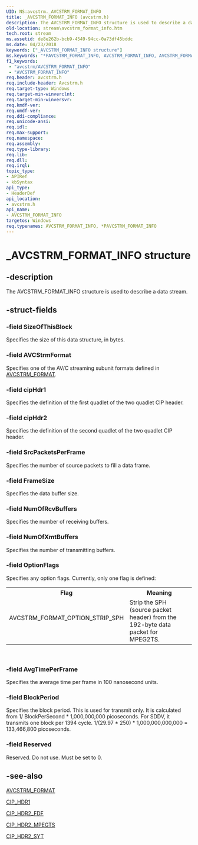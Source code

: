 ```yaml
---
UID: NS:avcstrm._AVCSTRM_FORMAT_INFO
title: _AVCSTRM_FORMAT_INFO (avcstrm.h)
description: The AVCSTRM_FORMAT_INFO structure is used to describe a data stream.
old-location: stream\avcstrm_format_info.htm
tech.root: stream
ms.assetid: de8e262b-bcb9-4549-94cc-0a73df45bddc
ms.date: 04/23/2018
keywords: ["_AVCSTRM_FORMAT_INFO structure"]
ms.keywords: "*PAVCSTRM_FORMAT_INFO, AVCSTRM_FORMAT_INFO, AVCSTRM_FORMAT_INFO structure [Streaming Media Devices], PAVCSTRM_FORMAT_INFO, PAVCSTRM_FORMAT_INFO structure pointer [Streaming Media Devices], _AVCSTRM_FORMAT_INFO, avcsref_e41f0bb0-8407-4338-9a68-46c00116ae92.xml, avcstrm/AVCSTRM_FORMAT_INFO, avcstrm/PAVCSTRM_FORMAT_INFO, stream.avcstrm_format_info"
f1_keywords:
 - "avcstrm/AVCSTRM_FORMAT_INFO"
 - "AVCSTRM_FORMAT_INFO"
req.header: avcstrm.h
req.include-header: Avcstrm.h
req.target-type: Windows
req.target-min-winverclnt: 
req.target-min-winversvr: 
req.kmdf-ver: 
req.umdf-ver: 
req.ddi-compliance: 
req.unicode-ansi: 
req.idl: 
req.max-support: 
req.namespace: 
req.assembly: 
req.type-library: 
req.lib: 
req.dll: 
req.irql: 
topic_type:
- APIRef
- kbSyntax
api_type:
- HeaderDef
api_location:
- avcstrm.h
api_name:
- AVCSTRM_FORMAT_INFO
targetos: Windows
req.typenames: AVCSTRM_FORMAT_INFO, *PAVCSTRM_FORMAT_INFO
---
```


# _AVCSTRM_FORMAT_INFO structure


## -description


The AVCSTRM_FORMAT_INFO structure is used to describe a data stream.


## -struct-fields




### -field SizeOfThisBlock

Specifies the size of this data structure, in bytes.


### -field AVCStrmFormat

Specifies one of the AV/C streaming subunit formats defined in <a href="https://docs.microsoft.com/windows-hardware/drivers/ddi/avcstrm/ne-avcstrm-_avcstrm_format">AVCSTRM_FORMAT</a>.


### -field cipHdr1

Specifies the definition of the first quadlet of the two quadlet CIP header.


### -field cipHdr2

Specifies the definition of the second quadlet of the two quadlet CIP header.


### -field SrcPacketsPerFrame

Specifies the number of source packets to fill a data frame.


### -field FrameSize

Specifies the data buffer size.


### -field NumOfRcvBuffers

Specifies the number of receiving buffers.


### -field NumOfXmtBuffers

Specifies the number of transmitting buffers.


### -field OptionFlags

Specifies any option flags. Currently, only one flag is defined:

<table>
<tr>
<th>Flag</th>
<th>Meaning</th>
</tr>
<tr>
<td>


<dl>
<dt><a id="AVCSTRM_FORMAT_OPTION_STRIP_SPH"></a><a id="avcstrm_format_option_strip_sph"></a>AVCSTRM_FORMAT_OPTION_STRIP_SPH</dt>
<dd></dd>
</dl>
</td>
<td>
Strip the SPH (source packet header) from the 192-byte data packet for MPEG2TS.

</td>
</tr>
</table>
 


### -field AvgTimePerFrame

Specifies the average time per frame in 100 nanosecond units.


### -field BlockPeriod

Specifies the block period. This is used for transmit only. It is calculated from 1/ BlockPerSecond * 1,000,000,000 picoseconds. For SDDV, it transmits one block per 1394 cycle. 1/(29.97 * 250) * 1,000,000,000,000 = 133,466,800 picoseconds.


### -field Reserved

Reserved. Do not use. Must be set to 0.


## -see-also




<a href="https://docs.microsoft.com/windows-hardware/drivers/ddi/avcstrm/ne-avcstrm-_avcstrm_format">AVCSTRM_FORMAT</a>



<a href="https://docs.microsoft.com/windows-hardware/drivers/ddi/avcstrm/ns-avcstrm-_cip_hdr1">CIP_HDR1</a>



<a href="https://docs.microsoft.com/windows-hardware/drivers/ddi/avcstrm/ns-avcstrm-_cip_hdr2_fdf">CIP_HDR2_FDF</a>



<a href="https://docs.microsoft.com/windows-hardware/drivers/ddi/avcstrm/ns-avcstrm-_cip_hdr2_mpegts">CIP_HDR2_MPEGTS</a>



<a href="https://docs.microsoft.com/windows-hardware/drivers/ddi/avcstrm/ns-avcstrm-_cip_hdr2_syt">CIP_HDR2_SYT</a>
 

 

